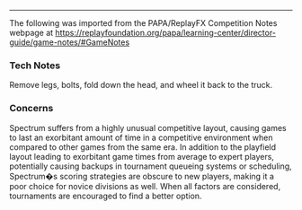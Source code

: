 ***
The following was imported from the PAPA/ReplayFX Competition Notes webpage at https://replayfoundation.org/papa/learning-center/director-guide/game-notes/#GameNotes

### Tech Notes
            
Remove legs, bolts, fold down the head, and wheel it back to the truck.

### Concerns
            
Spectrum suffers from a highly unusual competitive layout, causing games to last an exorbitant amount of time in a competitive environment when compared to other games from the same era. In addition to the playfield layout leading to exorbitant game times from average to expert players, potentially causing backups in tournament queueing systems or scheduling, Spectrum�s scoring strategies are obscure to new players, making it a poor choice for novice divisions as well. When all factors are considered, tournaments are encouraged to find a better option.